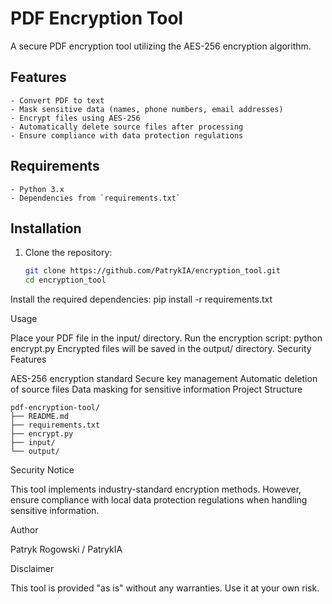 # PDF Encryption Tool

A secure PDF encryption tool utilizing the AES-256 encryption algorithm.

## Features
```
- Convert PDF to text
- Mask sensitive data (names, phone numbers, email addresses)
- Encrypt files using AES-256
- Automatically delete source files after processing
- Ensure compliance with data protection regulations
```
## Requirements
```
- Python 3.x
- Dependencies from `requirements.txt`
```
## Installation

1. Clone the repository:
   ```bash
   git clone https://github.com/PatrykIA/encryption_tool.git
   cd encryption_tool
Install the required dependencies:
pip install -r requirements.txt

Usage

Place your PDF file in the input/ directory.
Run the encryption script:
python encrypt.py
Encrypted files will be saved in the output/ directory.
Security Features

AES-256 encryption standard
Secure key management
Automatic deletion of source files
Data masking for sensitive information
Project Structure
```
pdf-encryption-tool/
├── README.md
├── requirements.txt
├── encrypt.py
├── input/
└── output/
```

Security Notice

This tool implements industry-standard encryption methods. However, ensure compliance with local data protection regulations when handling sensitive information.

Author

Patryk Rogowski / PatrykIA

Disclaimer

This tool is provided "as is" without any warranties. Use it at your own risk.
